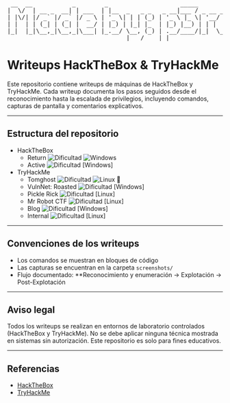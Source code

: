 
<pre>
 __  __           _        _                    _____         _____   
|  \/  | __ _  __| | ___  | |__  _   _ _   _ __|___ / _ __ __|___  |  
| |\/| |/ _` |/ _` |/ _ \ | '_ \| | | (_) | '_ \ |_ \| '__/ _ \ / /   
| |  | | (_| | (_| |  __/ | |_) | |_| |_  | |_) |__) | | |  __// /    
|_|  |_|\__,_|\__,_|\___| |_.__/ \__, (_) | .__/____/|_|  \___/_/____ 
                                 |___/    |_|                  |_____|
</pre>




# Writeups HackTheBox & TryHackMe

Este repositorio contiene writeups de máquinas de HackTheBox y TryHackMe. Cada writeup documenta los pasos seguidos desde el reconocimiento hasta la escalada de privilegios, incluyendo comandos, capturas de pantalla y comentarios explicativos.

---

## Estructura del repositorio

- HackTheBox
    - Return ![Dificultad](https://img.shields.io/badge/Dificultad-Easy-green) ![Windows](https://img.shields.io/badge/OS-Windows-blue)
    - Active ![Dificultad](https://img.shields.io/badge/Dificultad-Easy-green) [Windows]
- TryHackMe
    - Tomghost ![Dificultad](https://img.shields.io/badge/Dificultad-Easy-green) ![Linux](https://img.shields.io/badge/OS-Linux-orange) 🐧
    - VulnNet: Roasted ![Dificultad](https://img.shields.io/badge/Dificultad-Easy-green) [Windows]
    - Pickle Rick ![Dificultad](https://img.shields.io/badge/Dificultad-Easy-green) [Linux]
    - Mr Robot CTF ![Dificultad](https://img.shields.io/badge/Dificultad-Medium-yellow) [Linux]
    - Blog ![Dificultad](https://img.shields.io/badge/Dificultad-Medium-yellow) [Windows]
    - Internal ![Dificultad](https://img.shields.io/badge/Dificultad-Hard-red) [Linux]

---

## Convenciones de los writeups

- Los comandos se muestran en bloques de código
- Las capturas se encuentran en la carpeta `screenshots/`
- Flujo documentado: **Reconocimiento y enumeración → Explotación → Post-Explotación 

---

## Aviso legal

Todos los writeups se realizan en entornos de laboratorio controlados (HackTheBox y TryHackMe). 
No se debe aplicar ninguna técnica mostrada en sistemas sin autorización. Este repositorio es solo para fines educativos.

---

## Referencias

- [HackTheBox](https://www.hackthebox.eu)
- [TryHackMe](https://tryhackme.com)
